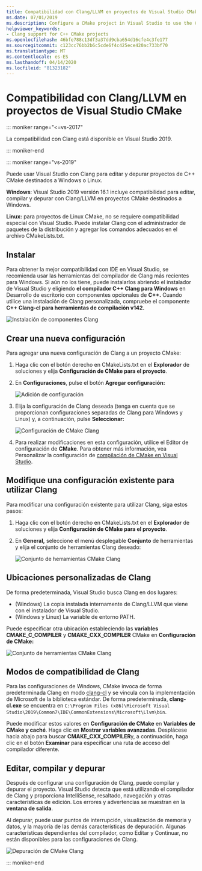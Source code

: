 ```yaml
---
title: Compatibilidad con Clang/LLVM en proyectos de Visual Studio CMake
ms.date: 07/01/2019
ms.description: Configure a CMake project in Visual Studio to use the Clang/LLVM toolchain.
helpviewer_keywords:
- Clang support for C++ CMake projects
ms.openlocfilehash: 46bfe788c13df3a37dd9cba654d16cfe4c3fe177
ms.sourcegitcommit: c123cc76bb2b6c5cde6f4c425ece420ac733bf70
ms.translationtype: MT
ms.contentlocale: es-ES
ms.lasthandoff: 04/14/2020
ms.locfileid: "81323182"
---
```

# <a name="clangllvm-support-in-visual-studio-cmake-projects"></a>Compatibilidad con Clang/LLVM en proyectos de Visual Studio CMake

::: moniker range="<=vs-2017"

La compatibilidad con Clang está disponible en Visual Studio 2019.

::: moniker-end

::: moniker range="vs-2019"

Puede usar Visual Studio con Clang para editar y depurar proyectos de C++ CMake destinados a Windows o Linux.

**Windows**: Visual Studio 2019 versión 16.1 incluye compatibilidad para editar, compilar y depurar con Clang/LLVM en proyectos CMake destinados a Windows.

**Linux:** para proyectos de Linux CMake, no se requiere compatibilidad especial con Visual Studio. Puede instalar Clang con el administrador de paquetes de la distribución y agregar los comandos adecuados en el archivo CMakeLists.txt.

## <a name="install"></a>Instalar

Para obtener la mejor compatibilidad con IDE en Visual Studio, se recomienda usar las herramientas del compilador de Clang más recientes para Windows. Si aún no los tiene, puede instalarlos abriendo el instalador de Visual Studio y eligiendo **el compilador C++ Clang para Windows** en Desarrollo de escritorio con componentes opcionales de **C++.** Cuando utilice una instalación de Clang personalizada, compruebe el componente **C++ Clang-cl para herramientas de compilación v142.**

![Instalación de componentes Clang](media/clang-install-vs2019.png)

## <a name="create-a-new-configuration"></a>Crear una nueva configuración

Para agregar una nueva configuración de Clang a un proyecto CMake:

1. Haga clic con el botón derecho en CMakeLists.txt en el **Explorador** de soluciones y elija **Configuración de CMake para el proyecto**.

1. En **Configuraciones**, pulse el botón **Agregar configuración:**

   ![Adición de configuración](media/cmake-add-config-icon.png)

1. Elija la configuración de Clang deseada (tenga en cuenta que se proporcionan configuraciones separadas de Clang para Windows y Linux) y, a continuación, pulse **Seleccionar:**

   ![Configuración de CMake Clang](media/cmake-clang-configuration.png)

1. Para realizar modificaciones en esta configuración, utilice el Editor de configuración de **CMake**. Para obtener más información, vea Personalizar la configuración de [compilación de CMake en Visual Studio](customize-cmake-settings.md).

## <a name="modify-an-existing-configuration-to-use-clang"></a>Modifique una configuración existente para utilizar Clang

Para modificar una configuración existente para utilizar Clang, siga estos pasos:

1. Haga clic con el botón derecho en CMakeLists.txt en el **Explorador** de soluciones y elija **Configuración de CMake para el proyecto**.

1. En **General,** seleccione el menú desplegable **Conjunto** de herramientas y elija el conjunto de herramientas Clang deseado:

   ![Conjunto de herramientas CMake Clang](media/cmake-clang-toolset.png)

## <a name="custom-clang-locations"></a>Ubicaciones personalizadas de Clang

De forma predeterminada, Visual Studio busca Clang en dos lugares:

- (Windows) La copia instalada internamente de Clang/LLVM que viene con el instalador de Visual Studio.
- (Windows y Linux) La variable de entorno PATH.

Puede especificar otra ubicación estableciendo las **variables CMAKE_C_COMPILER** y **CMAKE_CXX_COMPILER** CMake en **Configuración de CMake:**

![Conjunto de herramientas CMake Clang](media/clang-location-cmake.png)

## <a name="clang-compatibility-modes"></a>Modos de compatibilidad de Clang

Para las configuraciones de Windows, CMake invoca de forma predeterminada Clang en modo [clang-cl](https://llvm.org/devmtg/2014-04/PDFs/Talks/clang-cl.pdf) y se vincula con la implementación de Microsoft de la biblioteca estándar. De forma predeterminada, **clang-cl.exe** se encuentra en `C:\Program Files (x86)\Microsoft Visual Studio\2019\Common7\IDE\CommonExtensions\Microsoft\Llvm\bin`.

Puede modificar estos valores en **Configuración de CMake** en **Variables de CMake y caché**. Haga clic en **Mostrar variables avanzadas**. Desplácese hacia abajo para buscar **CMAKE_CXX_COMPILER**y, a continuación, haga clic en el botón **Examinar** para especificar una ruta de acceso del compilador diferente.

## <a name="edit-build-and-debug"></a>Editar, compilar y depurar

Después de configurar una configuración de Clang, puede compilar y depurar el proyecto. Visual Studio detecta que está utilizando el compilador de Clang y proporciona IntelliSense, resaltado, navegación y otras características de edición. Los errores y advertencias se muestran en la **ventana de salida**.

Al depurar, puede usar puntos de interrupción, visualización de memoria y datos, y la mayoría de las demás características de depuración. Algunas características dependientes del compilador, como Editar y Continuar, no están disponibles para las configuraciones de Clang.

![Depuración de CMake Clang](media/clang-debug-visualize.png)

::: moniker-end
